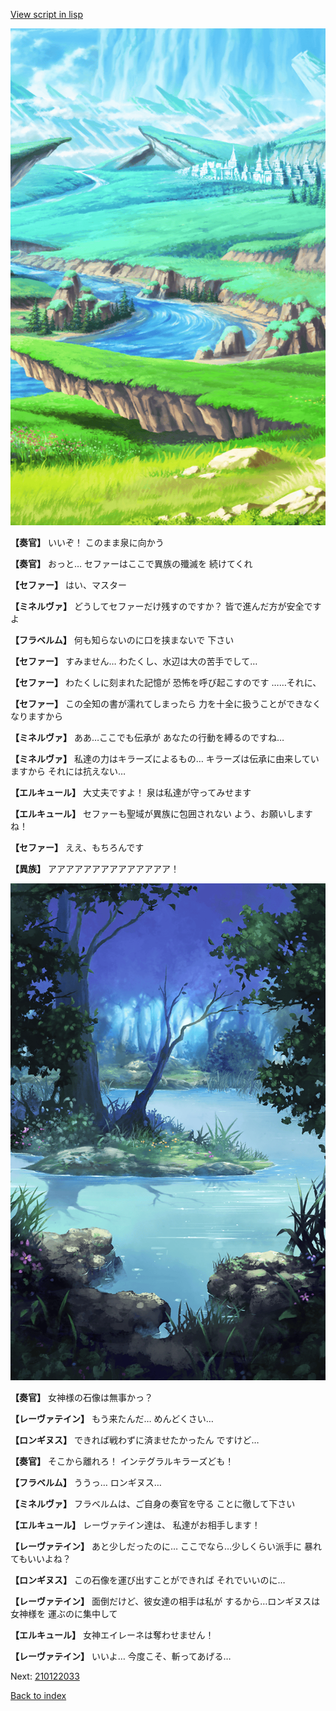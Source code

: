 [View script in lisp](../scripts/210122023.txt)

![plain.png](../images/backgrounds/plain.png)

**【奏官】**
いいぞ！
このまま泉に向かう

**【奏官】**
おっと…
セファーはここで異族の殲滅を
続けてくれ

**【セファー】**
はい、マスター

**【ミネルヴァ】**
どうしてセファーだけ残すのですか？
皆で進んだ方が安全ですよ

**【フラベルム】**
何も知らないのに口を挟まないで
下さい

**【セファー】**
すみません…
わたくし、水辺は大の苦手でして…

**【セファー】**
わたくしに刻まれた記憶が
恐怖を呼び起こすのです
……それに、

**【セファー】**
この全知の書が濡れてしまったら
力を十全に扱うことができなく
なりますから

**【ミネルヴァ】**
ああ…ここでも伝承が
あなたの行動を縛るのですね…

**【ミネルヴァ】**
私達の力はキラーズによるもの…
キラーズは伝承に由来していますから
それには抗えない…

**【エルキュール】**
大丈夫ですよ！
泉は私達が守ってみせます

**【エルキュール】**
セファーも聖域が異族に包囲されない
よう、お願いしますね！

**【セファー】**
ええ、もちろんです

**【異族】**
アアアアアアアアアアアアアア！

![fountain.png](../images/backgrounds/fountain.png)

**【奏官】**
女神様の石像は無事かっ？

**【レーヴァテイン】**
もう来たんだ…
めんどくさい…

**【ロンギヌス】**
できれば戦わずに済ませたかったん
ですけど…

**【奏官】**
そこから離れろ！
インテグラルキラーズども！

**【フラベルム】**
ううっ…
ロンギヌス…

**【ミネルヴァ】**
フラベルムは、ご自身の奏官を守る
ことに徹して下さい

**【エルキュール】**
レーヴァテイン達は、
私達がお相手します！

**【レーヴァテイン】**
あと少しだったのに…
ここでなら…少しくらい派手に
暴れてもいいよね？

**【ロンギヌス】**
この石像を運び出すことができれば
それでいいのに…

**【レーヴァテイン】**
面倒だけど、彼女達の相手は私が
するから…ロンギヌスは女神様を
運ぶのに集中して

**【エルキュール】**
女神エイレーネは奪わせません！

**【レーヴァテイン】**
いいよ…
今度こそ、斬ってあげる…

Next: [210122033](210122033.md)

[Back to index](index.md)
